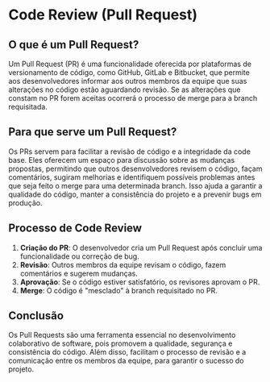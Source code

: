 # Code Review (Pull Request)

## O que é um Pull Request?

Um Pull Request (PR) é uma funcionalidade oferecida por plataformas de versionamento de código, como GitHub, GitLab e Bitbucket, que permite aos desenvolvedores informar aos outros membros da equipe que suas alterações no código estão aguardando revisão. Se as alterações que constam no PR forem aceitas ocorrerá o processo de merge para a branch requisitada.

## Para que serve um Pull Request?

Os PRs servem para facilitar a revisão de código e a integridade da code base. Eles oferecem um espaço para discussão sobre as mudanças propostas, permitindo que outros desenvolvedores revisem o código, façam comentários, sugiram melhorias e identifiquem possíveis problemas antes que seja feito o merge para uma determinada branch. Isso ajuda a garantir a qualidade do código, manter a consistência do projeto e a prevenir bugs em produção.

## Processo de Code Review 

1. **Criação do PR**: O desenvolvedor cria um Pull Request após concluir uma funcionalidade ou correção de bug.
2. **Revisão**: Outros membros da equipe revisam o código, fazem comentários e sugerem mudanças.
3. **Aprovação**: Se o código estiver satisfatório, os revisores aprovam o PR.
4. **Merge**: O código é "mesclado" à branch requisitado no PR.

## Conclusão

Os Pull Requests são uma ferramenta essencial no desenvolvimento colaborativo de software, pois promovem a qualidade, segurança e consistência do código. Além disso, facilitam o processo de revisão e a comunicação entre os membros da equipe, para garantir o sucesso do projeto.